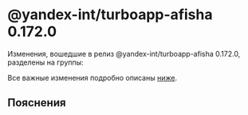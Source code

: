 # @yandex-int/turboapp-afisha 0.172.0

<!-- ЧЕЛОВЕЧЕСКОЕ ВСТУПЛЕНИЕ -->

Изменения, вошедшие в релиз @yandex-int/turboapp-afisha 0.172.0, разделены на группы:

Все важные изменения подробно описаны [ниже](#Пояснения).

## Пояснения

